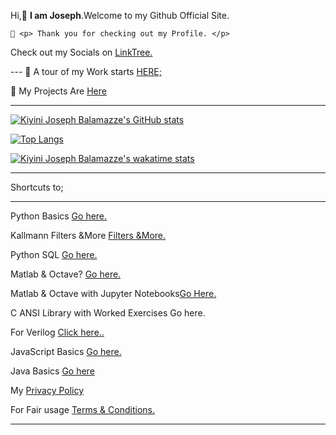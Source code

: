    Hi,👋 **I am Joseph**.Welcome to my Github Official Site.

    🌱 <p> Thank you for checking out my Profile. </p>

<p>  Check out my Socials on <a href="https://linktr.ee/jungbasher87">LinkTree.</a> </p>
---
 🌱 A tour of  my  Work starts  <a href="https://github.com/josephkb87?tab=repositories">HERE;</a> 

   🌱  My Projects Are <a href="https://github.com/josephkb87?tab=projects">Here</a>
___ 
  [![Kiyini Joseph Balamazze's GitHub stats](https://github-readme-stats.vercel.app/api?username=josephkb87&show_icons=true&show_icons=true&theme=radical)](https://github.com/josephkb87/github-readme-stats)

 [![Top Langs](https://github-readme-stats.vercel.app/api/top-langs/?username=josephkb87&langs_count=10&layout=compact)](https://github.com/josephkb87/github-readme-stats) 
 
 [![Kiyini Joseph Balamazze's wakatime stats](https://github-readme-stats.vercel.app/api/wakatime?username=HermesWraith)](https://github.com/josephkb87/github-readme-stats)
 
  <!--START_SECTION:waka-->

  <!--END_SECTION:waka-->
 ___
 Shortcuts to; 
___
  <p> Python Basics <a href="https://github.com/josephkb87/PythonBasics"> Go here. </a> </p>
 
  <p>Kallmann Filters &More  <a href="https://github.com/josephkb87/Filters">Filters &More. </a> </p>
 
 <p> Python SQL <a href="https://github.com/josephkb87/PythonSQLDB">Go here.</a> </p>
 
 <p> Matlab  & Octave? <a href="https://github.com/josephkb87/Matlab_Octave">Go here.</a> </p>

<p> Matlab & Octave with Jupyter Notebooks<a href="https://github.com/josephkb87/JuMatOct">Go Here.</a> </p>

 <p> C ANSI Library with Worked Exercises<a href="https://github.com/josephkb87/ANSI_C_Go"></a> Go here.</p>
 
 <p>For Verilog <a href="https://github.com/josephkb87/VerilogBasics">Click here.. </a> </p>

<p>  JavaScript Basics <a href="https://github.com/josephkb87/Java_JS_Basics_n_Projects">Go here.</a> </p>
 
 <p> Java Basics <a href="https://github.com/josephkb87/JavaBasis">Go here</a> </p>
 
My  <a href="https://www.privacypolicygenerator.info/">Privacy Policy</a> 

For Fair usage <a href="https://www.termsandconditionsgenerator.com/live.php?token=KlLRN36WWN5xtwgjex6GHzRi595mJs7U"> Terms & Conditions.</a> 
___

   <!---
  josephkb87/josephkb87 is a ✨ special ✨ repository because its `README.md` (this file) appears on your GitHub profile.
  You can click the Preview link to take a look at your changes.
   --->